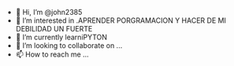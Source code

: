 - 👋 Hi, I’m @john2385
- 👀 I’m interested in .APRENDER PORGRAMACION Y HACER DE MI DEBILIDAD UN FUERTE
- 🌱 I’m currently learniPYTON
- 💞️ I’m looking to collaborate on ...
- 📫 How to reach me ...

<!---
john2385/john2385 is a ✨ special ✨ repository because its `README.md` (this file) appears on your GitHub profile.
You can click the Preview link to take a look at your changes.
--->
